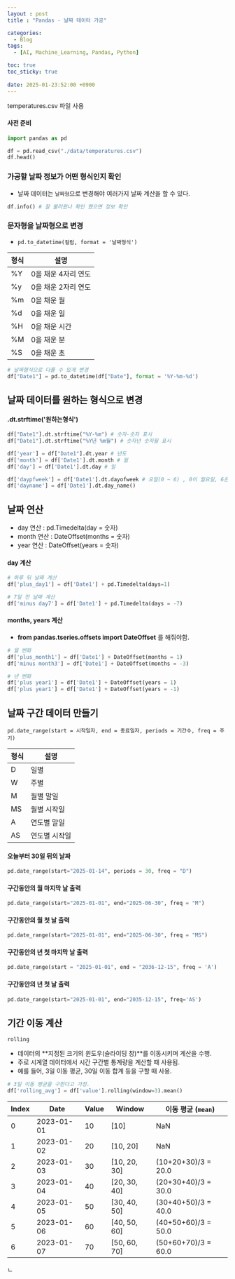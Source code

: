 ```yaml
---
layout : post
title : "Pandas - 날짜 데이터 가공"

categories:
  - Blog
tags:
  - [AI, Machine_Learning, Pandas, Python]

toc: true
toc_sticky: true
 
date: 2025-01-23:52:00 +0900
---
```

temperatures.csv 파일 사용

#### 사전 준비
```python
import pandas as pd

df = pd.read_csv("./data/temperatures.csv")
df.head()
```
### 가공할 날짜 정보가 어떤 형식인지 확인
- 날짜 데이터는 `날짜형`으로 변경해야 여러가지 날짜 계산을 할 수 있다.
  
```python
df.info() # 잘 불러왔나 확인 했으면 정보 확인
```
### 문자형을 날짜형으로 변경
- `pd.to_datetime(컬럼, format = '날짜형식')`
 
|형식|설명|
|---|---|
|%Y|0을 채운 4자리 연도|
|%y|0을 채운 2자리 연도|
|%m|0을 채운 월|
|%d|0을 채운 일|
|%H|0을 채운 시간|
|%M|0을 채운 분|
|%S|0을 채운 초|

```python
# 날짜형식으로 다룰 수 있게 변경
df["Date1"] = pd.to_datetime(df["Date"], format = '%Y-%m-%d')
```
## 날짜 데이터를 원하는 형식으로 변경
#### .dt.strftime('원하는형식')

```python
df["Date1"].dt.strftime("%Y-%m") # 숫자-숫자 표시
df["Date1"].dt.strftime("%Y년 %m월") # 숫자년 숫자월 표시
```

```python
df['year'] = df["Date1"].dt.year # 년도
df['month'] = df['Date1'].dt.month # 월
df['day'] = df['Date1'].dt.day # 일

df['daypfweek'] = df['Date1'].dt.dayofweek # 요일(0 ~ 6) , 0이 월요일, 6은 일요일
df['dayname'] = df['Date1'].dt.day_name()
```

## 날짜 연산
 - day 연산 : pd.Timedelta(day = 숫자)
 - month 연산 : DateOffset(months = 숫자)
 - year 연산 : DateOffset(years = 숫자)

#### day 계산
```python
# 하루 뒤 날짜 계산
df['plus_day1'] = df['Date1'] + pd.Timedelta(days=1)
```
```python
# 7일 전 날짜 계산
df['minus day7'] = df['Date1'] + pd.Timedelta(days = -7) 
```
#### months, years 계산
- **from pandas.tseries.offsets import DateOffset** 를 해줘야함.

```python
# 월 변화
df['plus_month1'] = df['Date1'] + DateOffset(months = 1)
df['minus month3'] = df['Date1'] + DateOffset(months = -3)
```
```python
# 년 변화
df['plus year1'] = df['Date1'] + DateOffset(years = 1)
df['plus year1'] = df['Date1'] + DateOffset(years = -1)
```
## 날짜 구간 데이터 만들기
`pd.date_range(start = 시작일자, end = 종료일자, periods = 기간수, freq = 주기)`

|형식|설명|
|---|---|
|D|일별|
|W|주별|
|M|월별 말일|
|MS|월별 시작일|
|A|연도별 말일|
|AS|연도별 시작일|

#### 오늘부터 30일 뒤의 날짜
```python
pd.date_range(start="2025-01-14", periods = 30, freq = "D")
```
#### 구간동안의 월 마지막 날 출력
```python
pd.date_range(start="2025-01-01", end="2025-06-30", freq = "M")
```
#### 구간동안의 월 첫 날 출력
```python
pd.date_range(start="2025-01-01", end="2025-06-30", freq = "MS")
```
#### 구간동안의 년 첫 마지막 날 출력
```python
pd.date_range(start = "2025-01-01", end = "2036-12-15", freq = 'A')
```
#### 구간동안의 년 첫 날 출력
```python
pd.date_range(start="2025-01-01", end="2035-12-15", freq='AS')
```
## 기간 이동 계산
`rolling`
- 데이터의 **지정된 크기의 윈도우(슬라이딩 창)**를 이동시키며 계산을 수행.
- 주로 시계열 데이터에서 시간 구간별 통계량을 계산할 때 사용됨.
- 예를 들어, 3일 이동 평균, 30일 이동 합계 등을 구할 때 사용.

```python
# 3일 이동 평균을 구한다고 가정. 
df['rolling_avg'] = df['value'].rolling(window=3).mean()
```

| Index | Date       | Value | Window             | 이동 평균 (`mean`)   |
|-------|------------|-------|--------------------|--------------------|
| 0     | 2023-01-01 | 10    | [10]              | NaN                |
| 1     | 2023-01-02 | 20    | [10, 20]          | NaN                |
| 2     | 2023-01-03 | 30    | [10, 20, 30]      | (10+20+30)/3 = 20.0 |
| 3     | 2023-01-04 | 40    | [20, 30, 40]      | (20+30+40)/3 = 30.0 |
| 4     | 2023-01-05 | 50    | [30, 40, 50]      | (30+40+50)/3 = 40.0 |
| 5     | 2023-01-06 | 60    | [40, 50, 60]      | (40+50+60)/3 = 50.0 |
| 6     | 2023-01-07 | 70    | [50, 60, 70]      | (50+60+70)/3 = 60.0 |

ㄴ